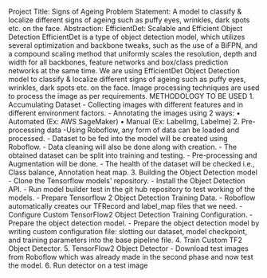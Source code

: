 Project Title: Signs of Ageing Problem Statement: A model to classify &
localize different signs of ageing such as puffy eyes, wrinkles, dark
spots etc. on the face. Abstraction: EfficientDet: Scalable and
Efficient Object Detection EfficientDet is a type of object detection
model, which utilizes several optimization and backbone tweaks, such as
the use of a BiFPN, and a compound scaling method that uniformly scales
the resolution, depth and width for all backbones, feature networks and
box/class prediction networks at the same time. We are using
EfficientDet Object Detection model to classify & localize different
signs of ageing such as puffy eyes, wrinkles, dark spots etc. on the
face. Image processing techniques are used to process the image as per
requirements. METHODOLOGY TO BE USED 1. Accumulating Dataset -
Collecting images with different features and in different environment
factors. - Annotating the images using 2 ways: • Automated (Ex: AWS
SageMaker) • Manual (Ex: Labellmg, Labelme) 2. Pre-processing data
-Using Roboflow, any form of data can be loaded and processed. - Dataset
to be fed into the model will be created using Roboflow. - Data cleaning
will also be done along with creation. - The obtained dataset can be
split into training and testing. - Pre-processing and Augmentation will
be done. - The health of the dataset will be checked i.e., Class
balance, Annotation heat map. 3. Building the Object Detection model -
Clone the Tensorflow models' repository. - Install the Object Detection
API. - Run model builder test in the git hub repository to test working
of the models. - Prepare Tensorflow 2 Object Detection Training Data. -
Roboflow automatically creates our TFRecord and label_map files that we
need. - Configure Custom TensorFlow2 Object Detection Training
Configuration. - Prepare the object detection model. - Prepare the
object detection model by writing custom configuration file: slotting
our dataset, model checkpoint, and training parameters into the base
pipeline file. 4. Train Custom TF2 Object Detector. 5. TensorFlow2
Object Detector - Download test images from Roboflow which was already
made in the second phase and now test the model. 6. Run detector on a
test image
